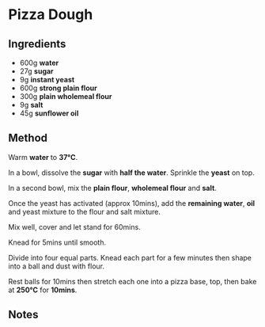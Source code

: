 # Pizza Dough

## Ingredients

- 600g **water**
- 27g **sugar**
- 9g **instant yeast**
- 600g **strong plain flour**
- 300g **plain wholemeal flour**
- 9g **salt**
- 45g **sunflower oil**

## Method

Warm **water** to **37&deg;C**.

In a bowl, dissolve the **sugar** with **half the water**. Sprinkle the
**yeast** on top.

In a second bowl, mix the **plain flour**, **wholemeal flour** and **salt**.

Once the yeast has activated (approx 10mins), add the **remaining water**,
**oil** and yeast mixture to the flour and salt mixture.

Mix well, cover and let stand for 60mins.

Knead for 5mins until smooth.

Divide into four equal parts. Knead each part for a few minutes then
shape into a ball and dust with flour.

Rest balls for 10mins then stretch each one into a pizza base, top, then
bake at **250&deg;C** for **10mins**.

## Notes
